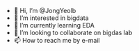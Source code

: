 - 👋 Hi, I’m @JongYeolb
- 👀 I’m interested in bigdata
- 🌱 I’m currently learning EDA
- 💞️ I’m looking to collaborate on bigdas lab
- 📫 How to reach me by e-mail

<!---
JongYeolb/JongYeolb is a ✨ special ✨ repository because its `README.md` (this file) appears on your GitHub profile.
You can click the Preview link to take a look at your changes.
--->
